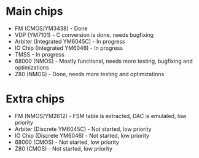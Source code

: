# Main chips

* FM (CMOS/YM3438) - Done
* VDP (YM7101) - C conversion is done, needs bugfixing
* Arbiter (Integrated YM6045C) - In progress
* IO Chip (Integrated YM6046) - In progress
* TMSS - In progress
* 68000 (NMOS) - Mostly functional, needs more testing, bugfixing and optimizations
* Z80 (NMOS) - Done, needs more testing and optimizations

# Extra chips
* FM (NMOS/YM2612) - FSM table is extracted, DAC is emulated, low priority
* Arbiter (Discrete YM6045C) - Not started, low priority
* IO Chip (Discrete YM6046) - Not started, low priority
* 68000 (CMOS) - Not started, low priority
* Z80 (CMOS) - Not started, low priority
